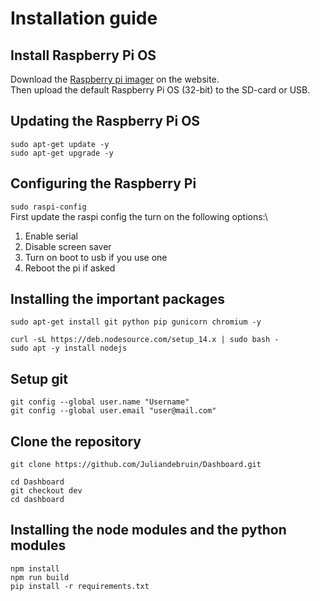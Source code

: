 # Installation guide

## Install Raspberry Pi OS
Download the [Raspberry pi imager](https://www.raspberrypi.com/software/) on the website. \
Then upload the default Raspberry Pi OS (32-bit) to the SD-card or USB.


## Updating the Raspberry Pi OS
`sudo apt-get update -y`\
`sudo apt-get upgrade -y`

## Configuring the Raspberry Pi
`sudo raspi-config`\
First update the raspi config the turn on the following options:\
1. Enable serial
2. Disable screen saver 
3. Turn on boot to usb if you use one 
4. Reboot the pi if asked

## Installing the important packages
`sudo apt-get install git python pip gunicorn chromium -y`

`curl -sL https://deb.nodesource.com/setup_14.x | sudo bash -`\
`sudo apt -y install nodejs`

## Setup git

`git config --global user.name "Username"`\
`git config --global user.email "user@mail.com"`

## Clone the repository
`git clone https://github.com/Juliandebruin/Dashboard.git`

`cd Dashboard`\
`git checkout dev`\
`cd dashboard`

## Installing the node modules and the python modules
`npm install`\
`npm run build`\
`pip install -r requirements.txt`